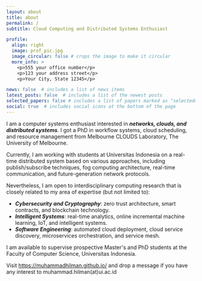 ```yaml
---
layout: about
title: about
permalink: /
subtitle: Cloud Computing and Distributed Systems Enthusiast

profile:
  align: right
  image: prof_pic.jpg
  image_circular: false # crops the image to make it circular
  more_info: >
    <p>555 your office number</p>
    <p>123 your address street</p>
    <p>Your City, State 12345</p>

news: false  # includes a list of news items
latest_posts: false  # includes a list of the newest posts
selected_papers: false # includes a list of papers marked as "selected={true}"
social: true  # includes social icons at the bottom of the page
---
```


I am a computer systems enthusiast interested in ***networks, clouds, and distributed systems***. I got a PhD in workflow systems, cloud scheduling, and resource management from Melbourne CLOUDS Laboratory, The University of Melbourne.

Currently, I am working with students at Universitas Indonesia on a real-time distributed system based on various approaches, including publish/subscribe techniques, fog computing architecture, real-time communication, and future-generation network protocols.

Nevertheless, I am open to interdisciplinary computing research that is closely related to my area of expertise (but not limited to):

* ***Cybersecurity and Cryptography***: zero trust architecture, smart contracts, and blockchain technology.
* ***Intelligent Systems***: real-time analytics, online incremental machine learning, IoT, and intelligent systems.
* ***Software Engineering***: automated cloud deployment, cloud service discovery, microservices orchestration, and service mesh.

I am available to supervise prospective Master's and PhD students at the Faculty of Computer Science, Universitas Indonesia.

Visit https://muhammadhilman.github.io/ and drop a message if you have any interest to muhammad.hilman(at)ui.ac.id